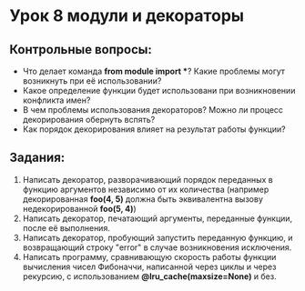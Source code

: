 # Урок 8 модули и декораторы
## Контрольные вопросы:
- Что делает команда __from module import *__? Какие проблемы могут
возникнуть при её использовании?
- Какое определение функции будет использовани при возникновении конфликта имен?
- В чем проблемы использования декораторов? Можно ли процесс декорирования обернуть вспять?
- Как порядок декорирования влияет на результат работы функции?
## Задания:
1) Написать декоратор, разворачивающий порядок переданных в функцию аргументов
независимо от их количества (например декорированная __foo(4, 5)__ должна быть
эквивалентна вызову недекорированной __foo(5, 4)__)
2) Написать декоратор, печатающий аргументы, переданные функции, после её выполнения.
3) Написать декоратор, пробующий запустить переданную функцию, и возвращающий 
строку "error" в случае возникновения исключения.
4) Написать программу, сравнивающую скорость работы функции вычисления чисел
Фибоначчи, написанной через циклы и через рекурсию, с использованием __@lru_cache(maxsize=None)__ 
и без.

